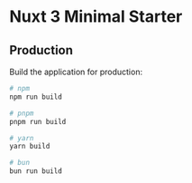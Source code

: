 # Nuxt 3 Minimal Starter

## Production

Build the application for production:

```bash
# npm
npm run build

# pnpm
pnpm run build

# yarn
yarn build

# bun
bun run build
```


